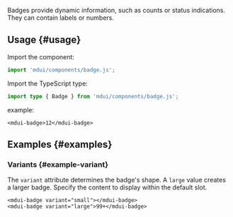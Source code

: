 Badges provide dynamic information, such as counts or status indications. They can contain labels or numbers.

## Usage {#usage}

Import the component:

```js
import 'mdui/components/badge.js';
```

Import the TypeScript type:

```ts
import type { Badge } from 'mdui/components/badge.js';
```

example:

```html,example,playgroundId=191
<mdui-badge>12</mdui-badge>
```

## Examples {#examples}

### Variants {#example-variant}

The `variant` attribute determines the badge's shape. A `large` value creates a larger badge. Specify the content to display within the default slot.

```html,example,expandable,playgroundId=192
<mdui-badge variant="small"></mdui-badge>
<mdui-badge variant="large">99+</mdui-badge>
```

